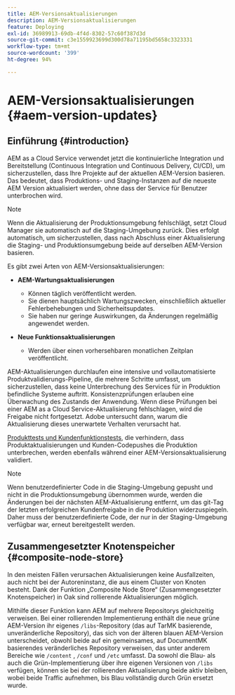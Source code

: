 ```yaml
---
title: AEM-Versionsaktualisierungen
description: AEM-Versionsaktualisierungen
feature: Deploying
exl-id: 36989913-69db-4f4d-8302-57c60f387d3d
source-git-commit: c3e1559923699d300d78a71195bd5658c3323331
workflow-type: tm+mt
source-wordcount: '399'
ht-degree: 94%

---
```



# AEM-Versionsaktualisierungen {#aem-version-updates}

## Einführung {#introduction}

AEM as a Cloud Service verwendet jetzt die kontinuierliche Integration und Bereitstellung (Continuous Integration und Continuous Delivery, CI/CD), um sicherzustellen, dass Ihre Projekte auf der aktuellen AEM-Version basieren. Das bedeutet, dass Produktions- und Staging-Instanzen auf die neueste AEM Version aktualisiert werden, ohne dass der Service für Benutzer unterbrochen wird.

>[!NOTE]
>
>Wenn die Aktualisierung der Produktionsumgebung fehlschlägt, setzt Cloud Manager sie automatisch auf die Staging-Umgebung zurück. Dies erfolgt automatisch, um sicherzustellen, dass nach Abschluss einer Aktualisierung die Staging- und Produktionsumgebung beide auf derselben AEM-Version basieren.

Es gibt zwei Arten von AEM-Versionsaktualisierungen:

* **AEM-Wartungsaktualisierungen**

   * Können täglich veröffentlicht werden.
   * Sie dienen hauptsächlich Wartungszwecken, einschließlich aktueller Fehlerbehebungen und Sicherheitsupdates.
   * Sie haben nur geringe Auswirkungen, da Änderungen regelmäßig angewendet werden.

* **Neue Funktionsaktualisierungen**

   * Werden über einen vorhersehbaren monatlichen Zeitplan veröffentlicht.

AEM-Aktualisierungen durchlaufen eine intensive und vollautomatisierte Produktvalidierungs-Pipeline, die mehrere Schritte umfasst, um sicherzustellen, dass keine Unterbrechung des Services für in Produktion befindliche Systeme auftritt. Konsistenzprüfungen erlauben eine Überwachung des Zustands der Anwendung. Wenn diese Prüfungen bei einer AEM as a Cloud Service-Aktualisierung fehlschlagen, wird die Freigabe nicht fortgesetzt. Adobe untersucht dann, warum die Aktualisierung dieses unerwartete Verhalten verursacht hat.

[Produkttests und Kundenfunktionstests](/help/implementing/cloud-manager/overview-test-results.md#functional-testing), die verhindern, dass Produktaktualisierungen und Kunden-Codepushes die Produktion unterbrechen, werden ebenfalls während einer AEM-Versionsaktualisierung validiert.

>[!NOTE]
>
>Wenn benutzerdefinierter Code in die Staging-Umgebung gepusht und nicht in die Produktionsumgebung übernommen wurde, werden die Änderungen bei der nächsten AEM-Aktualisierung entfernt, um das git-Tag der letzten erfolgreichen Kundenfreigabe in die Produktion widerzuspiegeln. Daher muss der benutzerdefinierte Code, der nur in der Staging-Umgebung verfügbar war, erneut bereitgestellt werden.

## Zusammengesetzter Knotenspeicher {#composite-node-store}

In den meisten Fällen verursachen Aktualisierungen keine Ausfallzeiten, auch nicht bei der Autoreninstanz, die aus einem Cluster von Knoten besteht. Dank der Funktion „Composite Node Store“ (Zusammengesetzter Knotenspeicher) in Oak sind rollierende Aktualisierungen möglich.

Mithilfe dieser Funktion kann AEM auf mehrere Repositorys gleichzeitig verweisen. Bei einer rollierenden Implementierung enthält die neue grüne AEM-Version ihr eigenes `/libs`-Repository (das auf TarMK basierende, unveränderliche Repository), das sich von der älteren blauen AEM-Version unterscheidet, obwohl beide auf ein gemeinsames, auf DocumentMK basierendes veränderliches Repository verweisen, das unter anderem Bereiche wie `/content` , `/conf` und `/etc` umfasst. Da sowohl die Blau- als auch die Grün-Implementierung über ihre eigenen Versionen von `/libs` verfügen, können sie bei der rollierenden Aktualisierung beide aktiv bleiben, wobei beide Traffic aufnehmen, bis Blau vollständig durch Grün ersetzt wurde.
